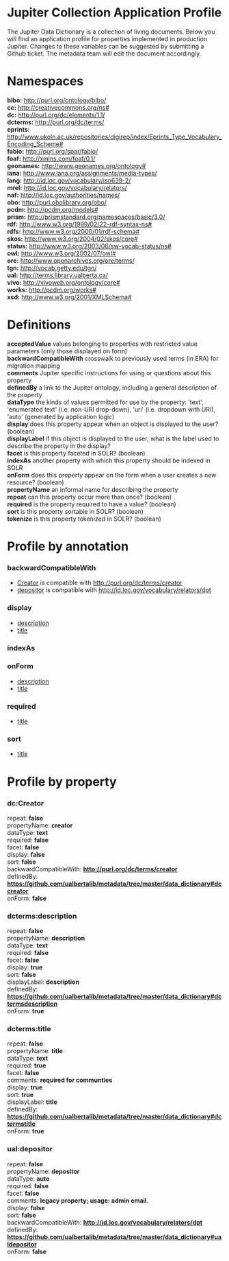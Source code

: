 # Jupiter Collection Application Profile

The Jupiter Data Dictionary is a collection of living documents. Below you will find an application profile for properties implemented in production Jupiter. Changes to these variables can be suggested by submitting a Github ticket. The metadata team will edit the document accordingly.

# Namespaces  
**bibo:** http://purl.org/ontology/bibo/  
**cc:** http://creativecommons.org/ns#  
**dc:** http://purl.org/dc/elements/1.1/  
**dcterms:** http://purl.org/dc/terms/  
**eprints:** http://www.ukoln.ac.uk/repositories/digirep/index/Eprints_Type_Vocabulary_Encoding_Scheme#  
**fabio:** http://purl.org/spar/fabio/  
**foaf:** http://xmlns.com/foaf/0.1/  
**geonames:** http://www.geonames.org/ontology#  
**iana:** http://www.iana.org/assignments/media-types/  
**lang:** http://id.loc.gov/vocabulary/iso639-2/  
**mrel:** http://id.loc.gov/vocabulary/relators/  
**naf:** http://id.loc.gov/authorities/names/  
**obo:** http://purl.obolibrary.org/obo/  
**pcdm:** http://pcdm.org/models#  
**prism:** http://prismstandard.org/namespaces/basic/3.0/  
**rdf:** http://www.w3.org/1999/02/22-rdf-syntax-ns#  
**rdfs:** http://www.w3.org/2000/01/rdf-schema#  
**skos:** http://www.w3.org/2004/02/skos/core#  
**status:** http://www.w3.org/2003/06/sw-vocab-status/ns#  
**owl:** http://www.w3.org/2002/07/owl#  
**ore:** http://www.openarchives.org/ore/terms/  
**tgn:** http://vocab.getty.edu/tgn/  
**ual:** http://terms.library.ualberta.ca/  
**vivo:** http://vivoweb.org/ontology/core#  
**works:** http://pcdm.org/works#  
**xsd:** http://www.w3.org/2001/XMLSchema#  

# Definitions

   **acceptedValue** values belonging to properties with restricted value parameters (only those displayed on form)  
   **backwardCompatibleWith** crosswalk to previously used terms (in ERA) for migration mapping  
   **comments** Jupiter specific instructions for using or questions about this property  
   **definedBy** a link to the Jupiter ontology, including a general description of the property  
   **dataType** the kinds of values permitted for use by the property: 'text', 'enumerated text' (i.e. non-URI drop-down), 'uri' (i.e. dropdown with URI), 'auto' (generated by application logic)  
   **display** does this property appear when an object is displayed to the user? (boolean)  
   **displayLabel** if this object is displayed to the user, what is the label used to describe the property in the display?  
   **facet** is this property faceted in SOLR? (boolean)  
   **indexAs** another property with which this property should be indexed in SOLR  
   **onForm** does this property appear on the form when a user creates a new resource? (boolean)  
   **propertyName** an informal name for describing the property  
   **repeat** can this property occur more than once? (boolean)  
   **required** is the property required to have a value? (boolean)  
   **sort** is this property sortable in SOLR? (boolean)  
   **tokenize** is this property tokenized in SOLR? (boolean)  

# Profile by annotation
### backwardCompatibleWith  
  * [Creator](https://github.com/ualbertalib/metadata/tree/master/data_dictionary#dccreator) is compatible with http://purl.org/dc/terms/creator  
  * [depositor](https://github.com/ualbertalib/metadata/tree/master/data_dictionary#ualdepositor) is compatible with http://id.loc.gov/vocabulary/relators/dpt  
### display  
  * [description](https://github.com/ualbertalib/metadata/tree/master/data_dictionary#dctermsdescription  )  
  * [title](https://github.com/ualbertalib/metadata/tree/master/data_dictionary#dctermstitle  )  
### indexAs  
### onForm  
  * [description](https://github.com/ualbertalib/metadata/tree/master/data_dictionary#dctermsdescription  )  
  * [title](https://github.com/ualbertalib/metadata/tree/master/data_dictionary#dctermstitle  )  
### required  
  * [title](https://github.com/ualbertalib/metadata/tree/master/data_dictionary#dctermstitle  )  
### sort  
  * [title](https://github.com/ualbertalib/metadata/tree/master/data_dictionary#dctermstitle  )  

# Profile by property

### dc:Creator  
repeat: **false**  
propertyName: **creator**  
dataType: **text**  
required: **false**  
facet: **false**  
display: **false**  
sort: **false**  
backwardCompatibleWith: **http://purl.org/dc/terms/creator**  
definedBy: **https://github.com/ualbertalib/metadata/tree/master/data_dictionary#dccreator**  
onForm: **false**  
### dcterms:description  
repeat: **false**  
propertyName: **description**  
dataType: **text**  
required: **false**  
facet: **false**  
display: **true**  
sort: **false**  
displayLabel: **description**  
definedBy: **https://github.com/ualbertalib/metadata/tree/master/data_dictionary#dctermsdescription**  
onForm: **true**  
### dcterms:title  
repeat: **false**  
propertyName: **title**  
dataType: **text**  
required: **true**  
facet: **false**  
comments: **required for communties**  
display: **true**  
sort: **true**  
displayLabel: **title**  
definedBy: **https://github.com/ualbertalib/metadata/tree/master/data_dictionary#dctermstitle**  
onForm: **true**  
### ual:depositor  
repeat: **false**  
propertyName: **depositor**  
dataType: **auto**  
required: **false**  
facet: **false**  
comments: **legacy property; usage: admin email.**  
display: **false**  
sort: **false**  
backwardCompatibleWith: **http://id.loc.gov/vocabulary/relators/dpt**  
definedBy: **https://github.com/ualbertalib/metadata/tree/master/data_dictionary#ualdepositor**  
onForm: **false**  
